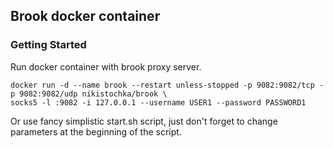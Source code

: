 ## Brook docker container

### Getting Started

Run docker container with brook proxy server. 

```
docker run -d --name brook --restart unless-stopped -p 9082:9082/tcp -p 9082:9082/udp nikistochka/brook \
socks5 -l :9082 -i 127.0.0.1 --username USER1 --password PASSWORD1
```

Or use fancy simplistic start.sh script, just don't forget to change parameters at the beginning of the script.

